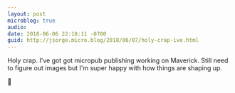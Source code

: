 ```yaml
---
layout: post
microblog: true
audio: 
date: 2018-06-06 22:18:11 -0700
guid: http://jsorge.micro.blog/2018/06/07/holy-crap-ive.html
---
```

Holy crap. I've got got micropub publishing working on Maverick. Still need to figure out images but I'm super happy with how things are shaping up.

🎉
